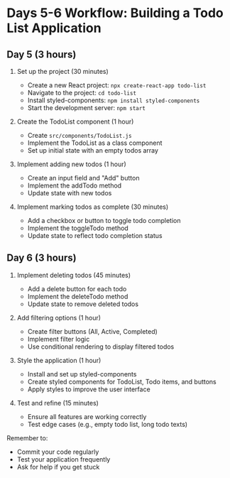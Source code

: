 # Days 5-6 Workflow: Building a Todo List Application

## Day 5 (3 hours)

1. Set up the project (30 minutes)
   - Create a new React project: `npx create-react-app todo-list`
   - Navigate to the project: `cd todo-list`
   - Install styled-components: `npm install styled-components`
   - Start the development server: `npm start`

2. Create the TodoList component (1 hour)
   - Create `src/components/TodoList.js`
   - Implement the TodoList as a class component
   - Set up initial state with an empty todos array

3. Implement adding new todos (1 hour)
   - Create an input field and "Add" button
   - Implement the addTodo method
   - Update state with new todos

4. Implement marking todos as complete (30 minutes)
   - Add a checkbox or button to toggle todo completion
   - Implement the toggleTodo method
   - Update state to reflect todo completion status

## Day 6 (3 hours)

1. Implement deleting todos (45 minutes)
   - Add a delete button for each todo
   - Implement the deleteTodo method
   - Update state to remove deleted todos

2. Add filtering options (1 hour)
   - Create filter buttons (All, Active, Completed)
   - Implement filter logic
   - Use conditional rendering to display filtered todos

3. Style the application (1 hour)
   - Install and set up styled-components
   - Create styled components for TodoList, Todo items, and buttons
   - Apply styles to improve the user interface

4. Test and refine (15 minutes)
   - Ensure all features are working correctly
   - Test edge cases (e.g., empty todo list, long todo texts)

Remember to:
- Commit your code regularly
- Test your application frequently
- Ask for help if you get stuck

